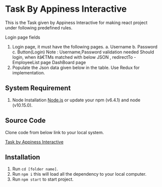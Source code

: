 # Task By Appiness Interactive

This is the Task given by Appiness Interactive for making react project under following predefined rules.

Login page fields
1. Login page, it must have the following pages.
a. Username
b. Password
c. Button(Login)
Note :
Username,Password validation needed
Should login, when itâ€TMs matched with below JSON , redirectTo - EmployeeList page
DashBoard page
1. Populate the Json data given below in the table.
Use Redux for implementation.


## System Requirement

1. Node Installation [Node.js](https://nodejs.org/en/download/) or update your npm (v6.4.1) and node (v10.15.0).

## Source Code

Clone code from below link to your local system.

[Task by Appiness Interactive](https://github.com/jaysingh-stpl/task-commerce-pundit.git)

## Installation

1. Run `cd [folder name]`.
2. Run `npm i` this will load all the dependency to your local computer.
4. Run `npm start` to start project.
